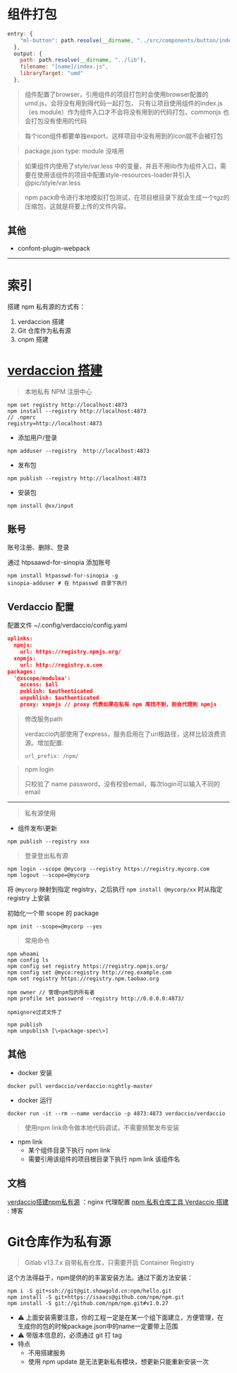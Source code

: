 # 组件打包

```js
entry: {
    "ml-button": path.resolve(__dirname, "../src/components/button/index.js")
  },
  output: {
    path: path.resolve(__dirname, "../lib"),
    filename: "[name]/index.js",
    libraryTarget: "umd"
  },
```

> 组件配置了browser，引用组件的项目打包时会使用browser配置的umd.js，会将没有用到得代码一起打包，
> 只有让项目使用组件的index.js（es module）作为组件入口才不会将没有用到的代码打包，commonjs 也会打包没有使用的代码

> 每个icon组件都要单独export，这样项目中没有用到的icon就不会被打包

> package.json type: module 没啥用

> 如果组件内使用了style/var.less 中的变量，并且不用lib作为组件入口，需要在使用该组件的项目中配置style-resources-loader并引入 @pic/style/var.less

> npm pack命令进行本地模拟打包测试，在项目根目录下就会生成一个tgz的压缩包，这就是将要上传的文件内容。

## 其他

- confont-plugin-webpack

------------------------

# 索引

搭建 npm 私有源的方式有：

1. verdaccion 搭建
2. Git 仓库作为私有源
3. cnpm 搭建

# [verdaccion 搭建](https://verdaccio.org/zh-cn/)

> 本地私有 NPM 注册中心

```shell
npm set registry http://localhost:4873
npm install --registry http://localhost:4873
// .npmrc
registry=http://localhost:4873
```

- 添加用户/登录
```shell
npm adduser --registry  http://localhost:4873
```
- 发布包
```shell
npm publish --registry http://localhost:4873
```
- 安装包
```shell
npm install @xx/input
```


## 账号

账号注册、删除、登录

通过 htpsaawd-for-sinopia 添加账号

```shell
npm install htpasswd-for-sinopia -g
sinopia-adduser # 在 htpasswd 目录下执行
```



## Verdaccio 配置

配置文件 ~/.config/verdaccio/config.yaml

```json
uplinks:
  npmjs:
    url: https://registry.npmjs.org/
  xnpmjs:
    url: http://registry.x.com 
packages:
  '@xscope/modulea':
    access: $all
    publish: $authenticated
    unpublish: $authenticated
    proxy: xnpmjs // proxy 代表如果在私有 npm 库找不到，则会代理到 npmjs
```



> 修改服务path
>
> verdaccio内部使用了express，服务启用在了uri根路径，这样比较浪费资源。增加配置:
>
> `url_prefix: /npm/`

> npm login
>
> 只校验了 name password，没有校验email，每次login可以输入不同的email

------------------------------------------------------------------------------------------------------------------------

> 私有源使用

- 组件发布\更新

```shell
npm publish --registry xxx
```

> 登录登出私有源

```shell
npm login --scope @mycorp --registry https://registry.mycorp.com
npm logout --scope=@mycorp
```

将 `@mycorp` 映射到指定 registry，之后执行 `npm install @mycorp/xx` 时从指定 registry 上安装

初始化一个带 scope 的 package

```shell
npm init --scope=@mycorp --yes
```

> 常用命令

```shell
npm whoami
npm config ls
npm config set registry https://registry.npmjs.org/
npm config set @myco:registry http://reg.example.com
npm set registry https://registry.npm.taobao.org

npm owner // 管理npm包的所有者
npm profile set password --registry http://0.0.0.0:4873/

npmignore过滤文件了

npm publish
npm unpublish [\<package-spec\>]
```

## 其他

- docker 安装

```shell
docker pull verdaccio/verdaccio:nightly-master
```

- docker 运行

```shell
docker run -it --rm --name verdaccio -p 4873:4873 verdaccio/verdaccio
```

> 使用npm link命令做本地代码调试，不需要频繁发布安装

- npm link
  - 某个组件目录下执行 npm link
  - 需要引用该组件的项目根目录下执行 npm link 该组件名

## 文档

[verdaccio搭建npm私有源](https://mp.weixin.qq.com/s/qgy82KMZKS_S5tfAFY4gNg) ：nginx 代理配置
[npm 私有仓库工具 Verdaccio 搭建](https://zhaomenghuan.js.org/blog/npm-private-repository-verdaccio.html#%E7%94%A8%E6%88%B7%E7%AE%A1%E7%90%86-%E7%A7%81%E6%9C%89%E5%8C%85%E7%AE%A1%E7%90%86) : 博客

# Git仓库作为私有源

> Gitlab v13.7.x 自带私有仓库，只需要开启 Container Registry

这个方法得益于，npm提供的的丰富安装方法。通过下面方法安装：

```shell
npm i -S git+ssh://git@git.showgold.cn:npm/hello.git
npm install -S git+https://isaacs@github.com/npm/npm.git
npm install -S git://github.com/npm/npm.git#v1.0.27
```

- ⚠️ 上面安装需要注意，你的工程一定是在某一个组下面建立，方便管理，在生成你的包的时候package.json中的name一定要带上范围
- ⚠️ 带版本信息的，必须通过 git 打 tag
- 特点
  - 不用搭建服务
  - 使用 npm update 是无法更新私有模块，想更新只能重新安装一次
